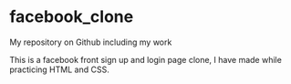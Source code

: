 # facebook_clone
My repository on Github including my work

This is a facebook front sign up and login page clone, I have made while practicing HTML and CSS.
